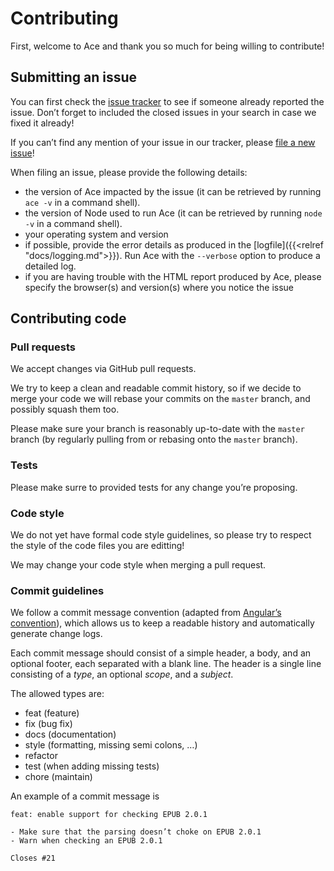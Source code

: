 # Contributing

First, welcome to Ace and thank you so much for being willing to contribute!

## Submitting an issue

You can first check the [issue tracker](https://github.com/daisy/ace/issues) to see if someone already reported the issue. Don’t forget to included the closed issues in your search in case we fixed it already!

If you can’t find any mention of your issue in our tracker, please [file a new issue](https://github.com/daisy/ace/issues/new)!

When filing an issue, please provide the following details:

- the version of Ace impacted by the issue (it can be retrieved by running `ace -v` in a command shell).
- the version of Node used to run Ace (it can be retrieved by running `node -v` in a command shell).
- your operating system and version
- if possible, provide the error details as produced in the [logfile]({{<relref "docs/logging.md">}}). Run Ace with the `--verbose` option to produce a detailed log.
- if you are having trouble with the HTML report produced by Ace, please specify the browser(s) and version(s) where you notice the issue

## Contributing code

### Pull requests

We accept changes via GitHub pull requests.

We try to keep a clean and readable commit history, so if we decide to merge your code we will rebase your commits on the `master` branch, and possibly squash them too.

Please make sure your branch is reasonably up-to-date with the `master` branch (by regularly pulling from or rebasing onto the `master` branch).

### Tests

Please make surre to provided tests for any change you’re proposing.

### Code style

We do not yet have formal code style guidelines, so please try to respect the style of the code files you are editting!

We may change your code style when merging a pull request.

### Commit guidelines

We follow a commit message convention (adapted from [Angular’s convention](https://github.com/angular/angular.js/blob/master/DEVELOPERS.md#commits)), which allows us to keep a readable history and automatically generate change logs.

Each commit message should consist of a simple header, a body, and an optional footer, each separated with a blank line. The header is a single line consisting of a _type_, an optional _scope_, and a _subject_.

The allowed types are:

- feat (feature)
- fix (bug fix)
- docs (documentation)
- style (formatting, missing semi colons, …)
- refactor
- test (when adding missing tests)
- chore (maintain)

An example of a commit message is

```
feat: enable support for checking EPUB 2.0.1

- Make sure that the parsing doesn’t choke on EPUB 2.0.1
- Warn when checking an EPUB 2.0.1

Closes #21
```